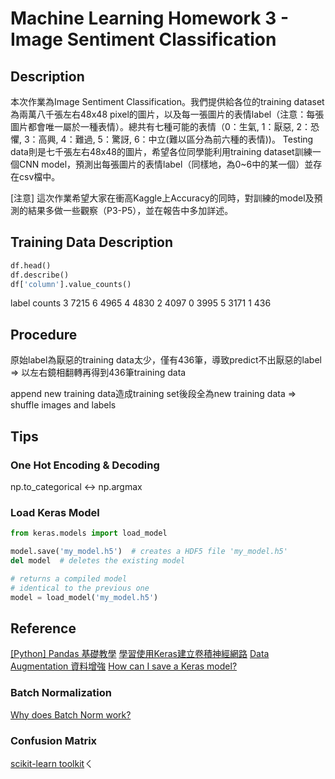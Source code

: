 # Machine Learning Homework 3 - Image Sentiment Classification

## Description

本次作業為Image Sentiment Classification。我們提供給各位的training dataset為兩萬八千張左右48x48 pixel的圖片，以及每一張圖片的表情label（注意：每張圖片都會唯一屬於一種表情）。總共有七種可能的表情（0：生氣, 1：厭惡, 2：恐懼, 3：高興, 4：難過, 5：驚訝, 6：中立(難以區分為前六種的表情))。 Testing data則是七千張左右48x48的圖片，希望各位同學能利用training dataset訓練一個CNN model，預測出每張圖片的表情label（同樣地，為0~6中的某一個）並存在csv檔中。

[注意] 這次作業希望大家在衝高Kaggle上Accuracy的同時，對訓練的model及預測的結果多做一些觀察（P3-P5），並在報告中多加詳述。

## Training Data Description

```python
df.head()
df.describe()
df['column'].value_counts()
```

label   counts
3       7215
6       4965
4       4830
2       4097
0       3995
5       3171
1        436

## Procedure

原始label為厭惡的training data太少，僅有436筆，導致predict不出厭惡的label => 以左右鏡相翻轉再得到436筆training data

append new training data造成training set後段全為new training data => shuffle images and labels

## Tips

### One Hot Encoding & Decoding

np.to_categorical <-> np.argmax

### Load Keras Model

```python
from keras.models import load_model

model.save('my_model.h5')  # creates a HDF5 file 'my_model.h5'
del model  # deletes the existing model

# returns a compiled model
# identical to the previous one
model = load_model('my_model.h5')
```

## Reference

[[Python] Pandas 基礎教學](https://oranwind.org/python-pandas-ji-chu-jiao-xue/)
[學習使用Keras建立卷積神經網路](https://chtseng.wordpress.com/2017/09/23/%E5%AD%B8%E7%BF%92%E4%BD%BF%E7%94%A8keras%E5%BB%BA%E7%AB%8B%E5%8D%B7%E7%A9%8D%E7%A5%9E%E7%B6%93%E7%B6%B2%E8%B7%AF/)
[Data Augmentation 資料增強](https://chtseng.wordpress.com/2017/11/11/data-augmentation-%E8%B3%87%E6%96%99%E5%A2%9E%E5%BC%B7/)
[How can I save a Keras model?](https://keras.io/getting-started/faq/#how-can-i-save-a-keras-model)

### Batch Normalization

[Why does Batch Norm work?](https://www.coursera.org/learn/deep-neural-network/lecture/81oTm/why-does-batch-norm-work)

### Confusion Matrix

[scikit-learn toolkit](http://scikit-learn.org/stable/auto_examples/model_selection/plot_confusion_matrix.html#sphx-glr-auto-examples-model-selection-plot-confusion-matrix-py)ㄑ